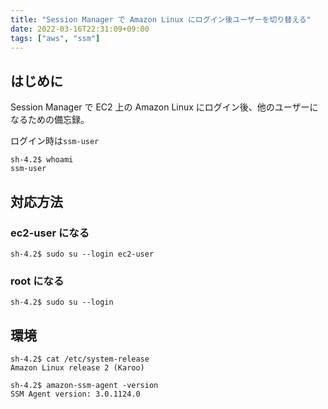 ```yaml
---
title: "Session Manager で Amazon Linux にログイン後ユーザーを切り替える"
date: 2022-03-16T22:31:09+09:00
tags: ["aws", "ssm"]
---
```


## はじめに

Session Manager で EC2 上の Amazon Linux にログイン後、他のユーザーになるための備忘録。

ログイン時は`ssm-user`

```console
sh-4.2$ whoami
ssm-user
```

## 対応方法

### ec2-user になる

```console
sh-4.2$ sudo su --login ec2-user
```

### root になる

```console
sh-4.2$ sudo su --login
```

## 環境

```console
sh-4.2$ cat /etc/system-release
Amazon Linux release 2 (Karoo)

sh-4.2$ amazon-ssm-agent -version
SSM Agent version: 3.0.1124.0
```
